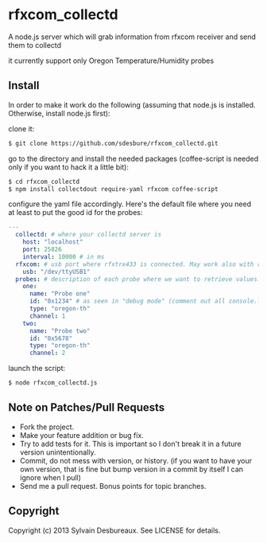 rfxcom_collectd
===============

A node.js server which will grab information from rfxcom receiver and send them to collectd

it currently support only Oregon Temperature/Humidity probes

## Install

In order to make it work do the following (assuming that node.js is installed. Otherwise, install node.js first):

clone it:

```bash
$ git clone https://github.com/sdesbure/rfxcom_collectd.git
```

go to the directory and install the needed packages (coffee-script is needed only if you want to hack it a little bit):

``` bash
$ cd rfxcom_collectd
$ npm install collectdout require-yaml rfxcom coffee-script
```

configure the yaml file accordingly. Here's the default file where you need at least to put the good id for the probes:

``` yaml
---
  collectd: # where your collectd server is
    host: "localhost"
    port: 25826
    interval: 10000 # in ms
  rfxcom: # usb port where rfxtrx433 is connected. May work also with rfxlan. see https://github.com/bigkevmcd/node-rfxcom
    usb: "/dev/ttyUSB1"
  probes: # description of each probe where we want to retrieve values. Currently only Oregon Temp/Humidity probes are retrieved. Very easy to add new type. see rfxcon_collectd.coffee file and https://github.com/bigkevmcd/node-rfxcom to see how to do
    one:
      name: "Probe one"
      id: "0x1234" # as seen in "debug mode" (comment out all console.log line and add ", debug: true" in RfxCom initialization in rfxcon_collectd.coffee file
      type: "oregon-th"
      channel: 1
    two:
      name: "Probe two"
      id: "0x5678"
      type: "oregon-th"
      channel: 2
```

launch the script:

``` bash
$ node rfxcom_collectd.js
```

## Note on Patches/Pull Requests

* Fork the project.
* Make your feature addition or bug fix.
* Try to add tests for it. This is important so I don't break it in a future version unintentionally.
* Commit, do not mess with version, or history. (if you want to have your own version, that is fine but bump version in a commit by itself I can ignore when I pull)
* Send me a pull request. Bonus points for topic branches.

## Copyright

Copyright (c) 2013 Sylvain Desbureaux. See LICENSE for details.

